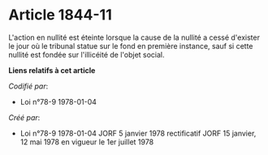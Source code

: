 # Article 1844-11

L'action en nullité est éteinte lorsque la cause de la nullité a cessé d'exister le jour où le tribunal statue sur le fond en
première instance, sauf si cette nullité est fondée sur l'illicéité de l'objet social.

**Liens relatifs à cet article**

_Codifié par_:

  - Loi n°78-9 1978-01-04

_Créé par_:

  - Loi n°78-9 1978-01-04 JORF 5 janvier 1978 rectificatif JORF 15 janvier, 12 mai 1978 en vigueur le 1er juillet 1978
